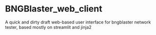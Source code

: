 # BNGBlaster_web_client
A quick and dirty draft web-based user interface for bngblaster network tester, based mostly on streamlit and jinja2
